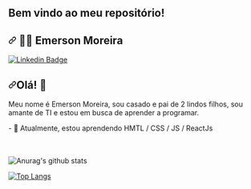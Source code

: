 ## Bem vindo ao meu repositório!

<article class="markdown-body entry-content container-lg f5" itemprop="text">
  <h1><a id="user-content-man_technologist-lucas-bittencourt" class="anchor" aria-hidden="true"
      href="#man_technologist-lucas-bittencourt"><svg class="octicon octicon-link" viewBox="0 0 16 16" version="1.1"
        width="16" height="16" aria-hidden="true">
        <path fill-rule="evenodd"
          d="M7.775 3.275a.75.75 0 001.06 1.06l1.25-1.25a2 2 0 112.83 2.83l-2.5 2.5a2 2 0 01-2.83 0 .75.75 0 00-1.06 1.06 3.5 3.5 0 004.95 0l2.5-2.5a3.5 3.5 0 00-4.95-4.95l-1.25 1.25zm-4.69 9.64a2 2 0 010-2.83l2.5-2.5a2 2 0 012.83 0 .75.75 0 001.06-1.06 3.5 3.5 0 00-4.95 0l-2.5 2.5a3.5 3.5 0 004.95 4.95l1.25-1.25a.75.75 0 00-1.06-1.06l-1.25 1.25a2 2 0 01-2.83 0z">
        </path>
      </svg></a>
    <g-emoji class="g-emoji" alias="man_technologist"
      fallback-src="https://github.githubassets.com/images/icons/emoji/unicode/1f468-1f4bb.png">👨&zwj;💻</g-emoji>
    Emerson Moreira
  </h1>
  <p>
    <a href="https://www.linkedin.com/in/emerson-moreira/" rel="nofollow"><img
        src="https://camo.githubusercontent.com/690733eed2d666fbb6b80a8534e5eda24197f5e0/68747470733a2f2f696d672e736869656c64732e696f2f62616467652f2d4c696e6b6564496e2d626c75653f7374796c653d666c61742d737175617265266c6f676f3d4c696e6b6564696e266c6f676f436f6c6f723d7768697465266c696e6b3d68747470733a2f2f7777772e6c696e6b6564696e2e636f6d2f696e2f6c756361732d62697474656e636f7572742f"
        alt="Linkedin Badge"
        data-canonical-src="https://img.shields.io/badge/-LinkedIn-blue?style=flat-square&amp;logo=Linkedin&amp;logoColor=white&amp;link=https://https://www.linkedin.com/in/emerson-moreira//"
        style="max-width:100%;"></a>
    </p>
  <h2><a id="user-content-olá-" class="anchor" aria-hidden="true" href="#olá-"><svg class="octicon octicon-link"
        viewBox="0 0 16 16" version="1.1" width="16" height="16" aria-hidden="true">
        <path fill-rule="evenodd"
          d="M7.775 3.275a.75.75 0 001.06 1.06l1.25-1.25a2 2 0 112.83 2.83l-2.5 2.5a2 2 0 01-2.83 0 .75.75 0 00-1.06 1.06 3.5 3.5 0 004.95 0l2.5-2.5a3.5 3.5 0 00-4.95-4.95l-1.25 1.25zm-4.69 9.64a2 2 0 010-2.83l2.5-2.5a2 2 0 012.83 0 .75.75 0 001.06-1.06 3.5 3.5 0 00-4.95 0l-2.5 2.5a3.5 3.5 0 004.95 4.95l1.25-1.25a.75.75 0 00-1.06-1.06l-1.25 1.25a2 2 0 01-2.83 0z">
        </path>
      </svg></a>Olá! <g-emoji class="g-emoji" alias="wave"
      fallback-src="https://github.githubassets.com/images/icons/emoji/unicode/1f44b.png">👋</g-emoji>
  </h2>
  <p>Meu nome é Emerson Moreira, sou casado e pai de 2 lindos filhos, sou amante de TI e estou em busca de aprender a programar. </p>
  - 🌱 Atualmente, estou aprendendo HMTL / CSS / JS / ReactJs
  </article><br/><br/>
  
 ![Anurag's github stats](https://github-readme-stats.vercel.app/api?username=eemr3&show_icons=true&theme=dracula)
 
 [![Top Langs](https://github-readme-stats.vercel.app/api/top-langs/?username=eemr3&hide=javascript,html)](https://github.com/anuraghazra/github-readme-stats)
